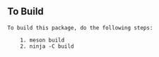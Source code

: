 ## To Build

```
To build this package, do the following steps:

    1. meson build
    2. ninja -C build
```
